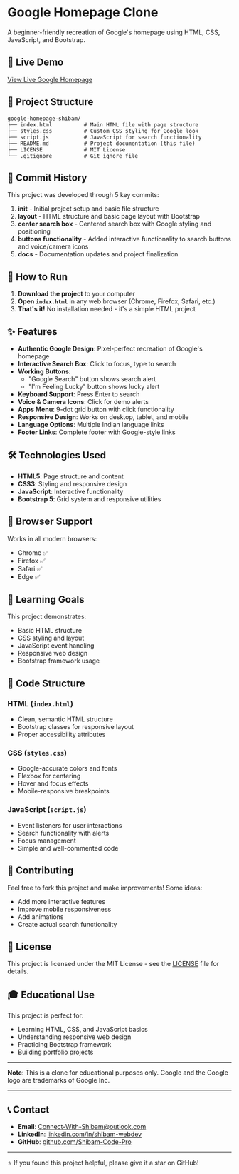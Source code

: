 # Google Homepage Clone

A beginner-friendly recreation of Google's homepage using HTML, CSS, JavaScript, and Bootstrap.


## 🚀 Live Demo

[View Live Google Homepage](https://Shibam-Code-Pro.github.io/google-homepage-shibam)


## 📁 Project Structure

```
google-homepage-shibam/
├── index.html          # Main HTML file with page structure
├── styles.css          # Custom CSS styling for Google look
├── script.js           # JavaScript for search functionality
├── README.md           # Project documentation (this file)
├── LICENSE             # MIT License
└── .gitignore          # Git ignore file
```

## 📝 Commit History

This project was developed through 5 key commits:

1. **init** - Initial project setup and basic file structure
2. **layout** - HTML structure and basic page layout with Bootstrap
3. **center search box** - Centered search box with Google styling and positioning
4. **buttons functionality** - Added interactive functionality to search buttons and voice/camera icons
5. **docs** - Documentation updates and project finalization

## 🚀 How to Run

1. **Download the project** to your computer
2. **Open `index.html`** in any web browser (Chrome, Firefox, Safari, etc.)
3. **That's it!** No installation needed - it's a simple HTML project

## ✨ Features

- **Authentic Google Design**: Pixel-perfect recreation of Google's homepage
- **Interactive Search Box**: Click to focus, type to search
- **Working Buttons**: 
  - "Google Search" button shows search alert
  - "I'm Feeling Lucky" button shows lucky alert
- **Keyboard Support**: Press Enter to search
- **Voice & Camera Icons**: Click for demo alerts
- **Apps Menu**: 9-dot grid button with click functionality
- **Responsive Design**: Works on desktop, tablet, and mobile
- **Language Options**: Multiple Indian language links
- **Footer Links**: Complete footer with Google-style links

## 🛠️ Technologies Used

- **HTML5**: Page structure and content
- **CSS3**: Styling and responsive design
- **JavaScript**: Interactive functionality
- **Bootstrap 5**: Grid system and responsive utilities

## 📱 Browser Support

Works in all modern browsers:
- Chrome ✅
- Firefox ✅
- Safari ✅
- Edge ✅

## 🎯 Learning Goals

This project demonstrates:
- Basic HTML structure
- CSS styling and layout
- JavaScript event handling
- Responsive web design
- Bootstrap framework usage

## 📝 Code Structure

### HTML (`index.html`)
- Clean, semantic HTML structure
- Bootstrap classes for responsive layout
- Proper accessibility attributes

### CSS (`styles.css`)
- Google-accurate colors and fonts
- Flexbox for centering
- Hover and focus effects
- Mobile-responsive breakpoints

### JavaScript (`script.js`)
- Event listeners for user interactions
- Search functionality with alerts
- Focus management
- Simple and well-commented code

## 🤝 Contributing

Feel free to fork this project and make improvements! Some ideas:
- Add more interactive features
- Improve mobile responsiveness
- Add animations
- Create actual search functionality

## 📄 License

This project is licensed under the MIT License - see the [LICENSE](LICENSE) file for details.

## 🎓 Educational Use

This project is perfect for:
- Learning HTML, CSS, and JavaScript basics
- Understanding responsive web design
- Practicing Bootstrap framework
- Building portfolio projects

---

**Note**: This is a clone for educational purposes only. Google and the Google logo are trademarks of Google Inc.


---

## 📞 Contact

- **Email**: Connect-With-Shibam@outlook.com
- **LinkedIn**: [linkedin.com/in/shibam-webdev](https://linkedin.com/in/shibam-webdev)
- **GitHub**: [github.com/Shibam-Code-Pro](https://github.com/Shibam-Code-Pro)

---

⭐ If you found this project helpful, please give it a star on GitHub!
